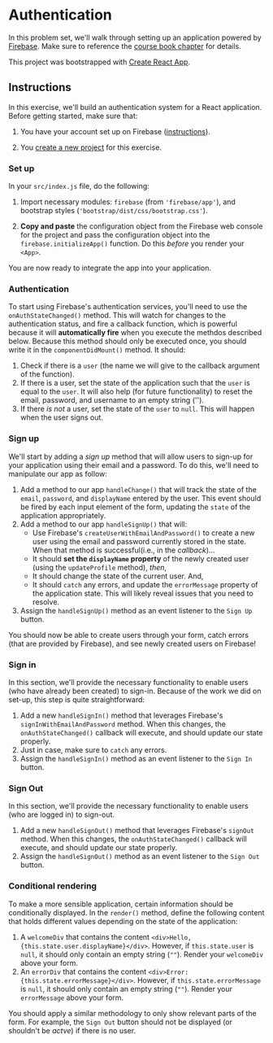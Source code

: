 # Authentication

In this problem set, we'll walk through setting up an application powered by [Firebase](https://firebase.google.com/). Make sure to reference the [course book chapter](https://info340.github.io/firebase.html#user-authentication) for details.

This project was bootstrapped with [Create React App](https://github.com/facebookincubator/create-react-app).

## Instructions
In this exercise, we'll build an authentication system for a React application. Before getting started, make sure that:

1. You have your account set up on Firebase ([instructions](https://info340.github.io/firebase.html#setting-up-firebase)).

2. You [create a new project](https://info340.github.io/firebase.html#creating-a-project) for this exercise.

### Set up
In your `src/index.js` file, do the following:

1. Import necessary modules: `firebase` (from `'firebase/app'`), and bootstrap styles (`'bootstrap/dist/css/bootstrap.css'`).

2. **Copy and paste** the configuration object from the Firebase web console for the project and pass the configuration object into the `firebase.initializeApp()` function. Do this _before_ you render your `<App>`.

You are now ready to integrate the app into your application.

### Authentication
To start using Firebase's authentication services, you'll need to use the `onAuthStateChanged()` method. This will watch for changes to the authentication status, and fire a callback function, which is powerful because it will **automatically fire** when you execute the methdos described below. Because this method should only be executed once, you should write it in the `componentDidMount()` method. It should:

1. Check if there is a `user` (the name we will give to the callback argument of the function).
2. If there is a user, set the state of the application such that the `user` is equal to the `user`. It will also help (for future functionality) to reset the email, password, and username to an empty string ('').
3. If there _is not_ a user, set the state of the `user` to `null`. This will happen when the user signs out. 

### Sign up
We'll start by adding a _sign up_ method that will allow users to sign-up for your application using their email and a password. To do this, we'll need to manipulate our app as follow:

1. Add a method to our app `handleChange()` that will track the state of the `email`, `password`, and `displayName` entered by the user. This event should be fired by each input element of the form, updating the `state` of the application appropriately.
2. Add a method to our app `handleSignUp()` that will:
    -  Use Firebase's `createUserWithEmailAndPassword()` to create a new user using the email and password currently stored in the state. When that method is successful(i.e., in the _callback_)...
    -  It should **set the `displayName` property** of the newly created user (using the `updateProfile` method), _then_,
    - It should change the state of the current user. And,
    - It should `catch` any errors, and update the `errorMessage` property of the application state. This will likely reveal issues that you need to resolve.
3. Assign the `handleSignUp()` method as an event listener to the `Sign Up` button.

You should now be able to create users through your form, catch errors (that are provided by Firebase), and see newly created users on Firebase!

### Sign in
In this section, we'll provide the necessary functionality to enable users (who have already been created) to sign-in. Because of the work we did on set-up, this step is quite straightforward:

1. Add a new `handleSignIn()` method that leverages Firebase's `signInWithEmailAndPassword` method. When this changes, the `onAuthStateChanged()` callback will execute, and should update our state properly.
2. Just in case, make sure to `catch` any errors.
3. Assign the `handleSignIn()` method as an event listener to the `Sign In` button.

### Sign Out
In this section, we'll provide the necessary functionality to enable users (who are logged in) to sign-out.

1. Add a new `handleSignOut()` method that leverages Firebase's `signOut` method. When this changes, the `onAuthStateChanged()` callback will execute, and should update our state properly.
2. Assign the `handleSignOut()` method as an event listener to the `Sign Out` button.

### Conditional rendering
To make a more sensible application, certain information should be conditionally displayed. In the `render()` method, define the following content that holds different values depending on the state of the application:

1. A `welcomeDiv` that contains the content `<div>Hello, {this.state.user.displayName}</div>`. However, if `this.state.user` is `null`, it should only contain an empty string (`""`). Render your `welcomeDiv` above your form.
2. An `errorDiv` that contains the content `<div>Error: {this.state.errorMessage}</div>`. However, if `this.state.errorMessage` is `null`, it should only contain an empty string (`""`). Render your `errorMessage` above your form.

You should apply a similar methodology to only show relevant parts of the form. For example, the `Sign Out` button should not be displayed (or shouldn't be _actve_) if there is no user.